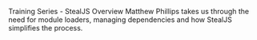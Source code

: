 Training Series - StealJS Overview
Matthew Phillips takes us through the need for module loaders, managing dependencies and how StealJS simplifies the process.

